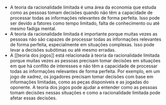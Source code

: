 ---
---

- A teoria da racionalidade limitada é uma área da economia que estuda como as pessoas tomam decisões quando não têm a capacidade de processar todas as informações relevantes de forma perfeita. Isso pode ser devido a fatores como tempo limitado, falta de conhecimento ou até mesmo fadiga mental.
- A teoria da racionalidade limitada é importante porque muitas vezes as pessoas não são capazes de processar todas as informações relevantes de forma perfeita, especialmente em situações complexas. Isso pode levar a decisões subótimas ou até mesmo erradas.
- A [[teoria dos jogos]] está relacionada à teoria da racionalidade limitada porque muitas vezes as pessoas precisam tomar decisões em situações em que há conflito de interesses e não têm a capacidade de processar todas as informações relevantes de forma perfeita. Por exemplo, em um jogo de xadrez, os jogadores precisam tomar decisões com base em informações limitadas, como as peças disponíveis e as jogadas do oponente. A teoria dos jogos pode ajudar a entender como as pessoas tomam decisões nessas situações e como a racionalidade limitada pode afetar essas decisões.